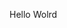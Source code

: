 Hello Wolrd






















































































































































































































































































































































































































































































































































































































































































































































































































































































































































































































































































































































































































































































































































































































































































































































































































































































































































































































































































































































































































































































































































































































































































































































































































































































































































































































































































































































































































































































































































































































































































































































































































































